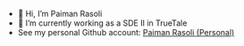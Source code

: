 - 👋 Hi, I’m Paiman Rasoli
- 🌱 I’m currently working as a SDE II in TrueTale
- See my personal Github account: <a href="https://github.com/Paiman-Rasoli">Paiman Rasoli (Personal)</a>

<!---
paiman-truetale/paiman-truetale is a ✨ special ✨ repository because its `README.md` (this file) appears on your GitHub profile.
You can click the Preview link to take a look at your changes.
--->
